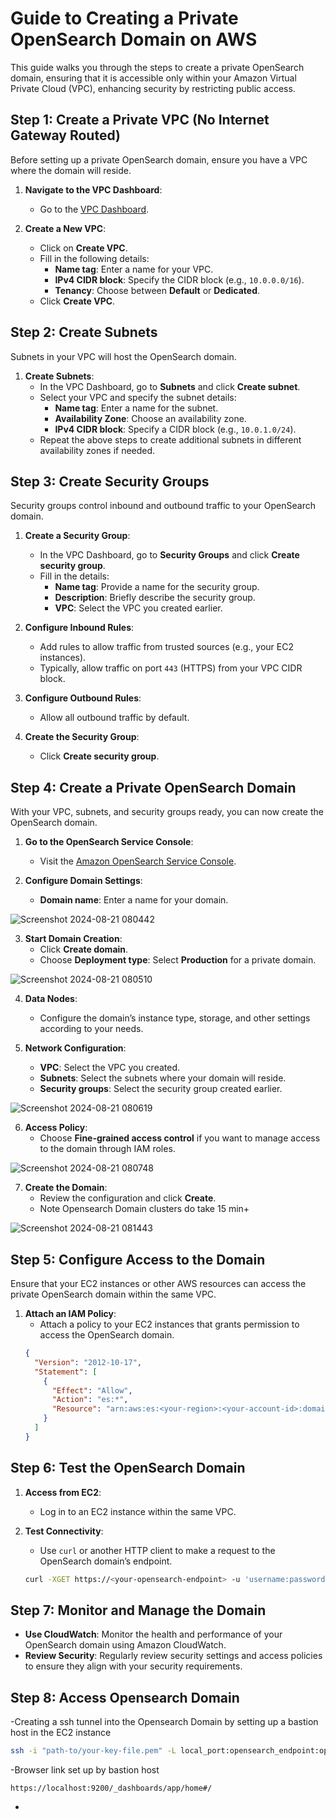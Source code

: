 
# Guide to Creating a Private OpenSearch Domain on AWS

This guide walks you through the steps to create a private OpenSearch domain, ensuring that it is accessible only within your Amazon Virtual Private Cloud (VPC), enhancing security by restricting public access.

## **Step 1: Create a Private VPC (No Internet Gateway Routed)**

Before setting up a private OpenSearch domain, ensure you have a VPC where the domain will reside.

1. **Navigate to the VPC Dashboard**:
   - Go to the [VPC Dashboard](https://console.aws.amazon.com/vpc/).
  
2. **Create a New VPC**:
   - Click on **Create VPC**.
   - Fill in the following details:
     - **Name tag**: Enter a name for your VPC.
     - **IPv4 CIDR block**: Specify the CIDR block (e.g., `10.0.0.0/16`).
     - **Tenancy**: Choose between **Default** or **Dedicated**.
   - Click **Create VPC**.

## **Step 2: Create Subnets**

Subnets in your VPC will host the OpenSearch domain.

1. **Create Subnets**:
   - In the VPC Dashboard, go to **Subnets** and click **Create subnet**.
   - Select your VPC and specify the subnet details:
     - **Name tag**: Enter a name for the subnet.
     - **Availability Zone**: Choose an availability zone.
     - **IPv4 CIDR block**: Specify a CIDR block (e.g., `10.0.1.0/24`).
   - Repeat the above steps to create additional subnets in different availability zones if needed.

## **Step 3: Create Security Groups**

Security groups control inbound and outbound traffic to your OpenSearch domain.

1. **Create a Security Group**:
   - In the VPC Dashboard, go to **Security Groups** and click **Create security group**.
   - Fill in the details:
     - **Name tag**: Provide a name for the security group.
     - **Description**: Briefly describe the security group.
     - **VPC**: Select the VPC you created earlier.
  
2. **Configure Inbound Rules**:
   - Add rules to allow traffic from trusted sources (e.g., your EC2 instances).
   - Typically, allow traffic on port `443` (HTTPS) from your VPC CIDR block.

3. **Configure Outbound Rules**:
   - Allow all outbound traffic by default.

4. **Create the Security Group**:
   - Click **Create security group**.

## **Step 4: Create a Private OpenSearch Domain**

With your VPC, subnets, and security groups ready, you can now create the OpenSearch domain.

1. **Go to the OpenSearch Service Console**:
   - Visit the [Amazon OpenSearch Service Console](https://console.aws.amazon.com/es/).

2. **Configure Domain Settings**:
   - **Domain name**: Enter a name for your domain.

![Screenshot 2024-08-21 080442](https://github.com/user-attachments/assets/fcbf0b8a-9cac-437b-bc90-942b3b8487c6)

3. **Start Domain Creation**:
   - Click **Create domain**.
   - Choose **Deployment type**: Select **Production** for a private domain.

![Screenshot 2024-08-21 080510](https://github.com/user-attachments/assets/19a58e8d-c977-44db-a63b-8b2d393ee074)

4. **Data Nodes**:
   - Configure the domain’s instance type, storage, and other settings according to your needs.

5. **Network Configuration**:
   - **VPC**: Select the VPC you created.
   - **Subnets**: Select the subnets where your domain will reside.
   - **Security groups**: Select the security group created earlier.

![Screenshot 2024-08-21 080619](https://github.com/user-attachments/assets/b9622236-4ecf-48b7-8a5c-97a4f0e1b4d6)

6. **Access Policy**:
   - Choose **Fine-grained access control** if you want to manage access to the domain through IAM roles.

![Screenshot 2024-08-21 080748](https://github.com/user-attachments/assets/dc905f92-3c94-4f23-b9c1-ff0b07c226cc)


7. **Create the Domain**:
   - Review the configuration and click **Create**.
   - Note Opensearch Domain clusters do take 15 min+

![Screenshot 2024-08-21 081443](https://github.com/user-attachments/assets/7a2d04d7-a524-4340-8278-4a4c040e5eee)


## **Step 5: Configure Access to the Domain**

Ensure that your EC2 instances or other AWS resources can access the private OpenSearch domain within the same VPC.

1. **Attach an IAM Policy**:
   - Attach a policy to your EC2 instances that grants permission to access the OpenSearch domain.
   ```json
   {
     "Version": "2012-10-17",
     "Statement": [
       {
         "Effect": "Allow",
         "Action": "es:*",
         "Resource": "arn:aws:es:<your-region>:<your-account-id>:domain/<your-domain-name>/*"
       }
     ]
   }
   ```
   
## **Step 6: Test the OpenSearch Domain**

1. **Access from EC2**:
   - Log in to an EC2 instance within the same VPC.
  
2. **Test Connectivity**:
   - Use `curl` or another HTTP client to make a request to the OpenSearch domain’s endpoint.
   ```bash
   curl -XGET https://<your-opensearch-endpoint> -u 'username:password'
   ```

## **Step 7: Monitor and Manage the Domain**

- **Use CloudWatch**: Monitor the health and performance of your OpenSearch domain using Amazon CloudWatch.
- **Review Security**: Regularly review security settings and access policies to ensure they align with your security requirements.

## **Step 8: Access Opensearch Domain**
   -Creating a ssh tunnel into the Opensearch Domain by setting up a bastion host in the EC2 instance
```bash
ssh -i "path-to/your-key-file.pem" -L local_port:opensearch_endpoint:opensearch_port -o IdentitiesOnly=yes ec2-user@your-ec2-public-ip
```

   -Browser link set up by bastion host
```text
https://localhost:9200/_dashboards/app/home#/

```
   -
